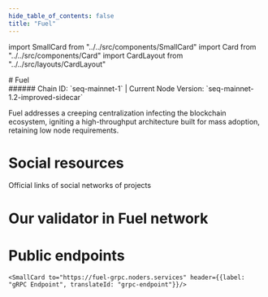 ```yaml
---
hide_table_of_contents: false
title: "Fuel"
---
```


import SmallCard from "../../src/components/SmallCard"
import Card from "../../src/components/Card"
import CardLayout from "../../src/layouts/CardLayout"

<div class="h1-with-icon icon-fuel">
# Fuel
</div>
###### Chain ID: `seq-mainnet-1` | Current Node Version: `seq-mainnet-1.2-improved-sidecar`

Fuel addresses a creeping centralization infecting the blockchain ecosystem, igniting a high-throughput architecture built for mass adoption, retaining low node requirements.

# Social resources
Official links of social networks of projects

<CardLayout autoFitEnabled={false}>
    <SmallCard to="https://fuel.network/" header={{label: "Website", translateId: "social-telegram"}} iconPath="img/website-icon.svg"/>
    <SmallCard to="https://github.com/FuelLabs" header={{label: "GitHub", translateId: "social-telegram"}} iconPath="img/github-icon.svg"/>
    <SmallCard to="https://discord.com/invite/xfpK4Pe" header={{label: "Discord", translateId: "social-telegram"}} iconPath="img/discord-icon.svg"/>
    <SmallCard to="https://x.com/fuel_network" header={{label: "X", translateId: "social-telegram"}} iconPath="img/x-icon.svg"/>
    
</CardLayout>

# Our validator in Fuel network

<CardLayout autoFitEnabled={true}>
    <Card
        to="https://mainnet.itrocket.net/fuel/staking/fuelsequencervaloper1hhzm5ud6a026lj84axxa98w258cgfxgkp6jr8l"
        header={{
            label: "[NODERS]TEAM",
            translateId: "development-setup",
        }}
        body={{
            label: "Trusted blockchain validator",
        }}
        iconPath="img/kotlin-icon.svg"
    />
</CardLayout>

# Public endpoints 

<CardLayout autoFitEnabled={true}>
    <SmallCard to="https://fuel-rpc.noders.services" header={{label: "RPC Endpoint", translateId: "rpc-endpoint"}}/>
    <SmallCard to="https://fuel-api.noders.services" header={{label: "API Endpoint", translateId: "api-endpoint"}}/>
    
    <SmallCard to="https://fuel-grpc.noders.services" header={{label: "gRPC Endpoint", translateId: "grpc-endpoint"}}/>
</CardLayout>


